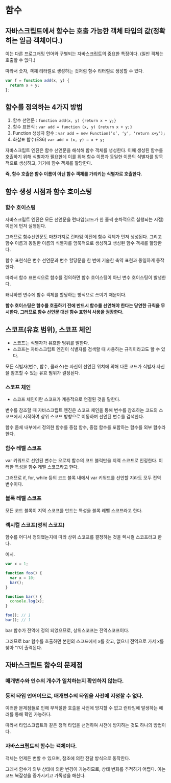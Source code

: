 # 함수

## 자바스크립트에서 함수는 호출 가능한 객체 타입의 값(정확히는 일급 객체이다.)

이는 다른 프로그래밍 언어와 구별되는 자바스크립트의 중요한 특징이다. (일반 객체는 호출할 수 없다.)

따라서 숫자, 객체 리터럴로 생성하는 것처럼 함수 리터럴로 생성할 수 있다.

```jsx
var f = function add(x, y) {
  return x + y;
};
```

## 함수를 정의하는 4가지 방법

1. 함수 선언문 : `function add(x, y) {return x + y;}`
2. 함수 표현식 : `var add = function (x, y) {return x + y;}`
3. Function 생성자 함수 : `var add = new Function(’x’, ‘y’, ‘return x+y’);`
4. 화살표 함수(ES6) `var add = (x, y) ⇒ x + y;`

자바스크립트 엔진은 함수 선언문을 해석해 함수 객체를 생성한다. 이때 생성된 함수를 호출하기 위해 식별자가 필요한데 이를 위해 함수 이름과 동일한 이름의 식별자를 암묵적으로 생성하고, 거기에 함수 객체를 할당한다.

**즉, 함수 호출은 함수 이름이 아닌 함수 객체를 가리키는 식별자로 호출한다.**

## 함수 생성 시점과 함수 호이스팅

### 함수 호이스팅

자바스크립트 엔진은 모든 선언문을 런타임(코드가 한 줄씩 순차적으로 실행되는 시점) 이전에 먼저 실행된다.

그러므로 함수선언문도 마찬가지로 런타임 이전에 함수 객체가 먼저 생성된다. 그리고 함수 이름과 동일한 이름의 식별자를 암묵적으로 생성하고 생성된 함수 객체를 할당한다.

함수 표현식은 변수 선언문과 변수 할당문을 한 번에 기술한 축약 표현과 동일하게 동작한다.

따라서 함수 표현식으로 함수를 정의하면 함수 호이스팅이 아닌 변수 호이스팅이 발생한다.

왜냐하면 변수에 함수 객체를 할당하는 방식으로 쓰이기 때문이다.

**함수 호이스팅은 함수를 호출하기 전에 반드시 함수를 선언해야 한다는 당연한 규칙을 무시한다. 그러므로 함수 선언문 대신 함수 표현식 사용을 권장한다.**

## 스코프(유효 범위), 스코프 체인

- 스코프는 식별자가 유효한 범위를 말한다.
- 스코프는 자바스크립트 엔진이 식별자를 검색할 때 사용하는 규칙이라고도 할 수 있다.

모든 식별자(변수, 함수, 클래스)는 자신이 선언된 위치에 의해 다른 코드가 식별자 자신을 참조할 수 있는 유효 범위가 결정된다.

### 스코프 체인

- 스코프 체인이란 스코프가 계층적으로 연결된 것을 말한다.

변수를 참조할 때 자바스크립트 엔진은 스코프 체인을 통해 변수를 참조하는 코드의 스코프에서 시작하여 상위 스코프 방향으로 이동하며 선언된 변수를 검색한다.

함수 몸체 내부에서 정의한 함수를 중첩 함수, 중첩 함수를 포함하는 함수를 외부 함수라 한다.

### 함수 레벨 스코프

var 키워드로 선언된 변수는 오로지 함수의 코드 블럭만을 지역 스코프로 인정한다. 이러한 특성을 함수 레벨 스코프라고 한다.

그러므로 if, for, while 등의 코드 블록 내에서 var 키워드를 선언할 지라도 모두 전역 변수이다.

### 블록 레벨 스코프

모든 코드 블록이 지역 스코프를 만드는 특성을 블록 레벨 스코프라고 한다.

### 렉시컬 스코프(정적 스코프)

함수를 어디서 정의했는지에 따라 상위 스코프를 결정하는 것을 렉시컬 스코프라고 한다.

예시.

```jsx
var x = 1;

function foo() {
  var x = 10;
  bar();
}

function bar() {
  console.log(x);
}

foo(); // 1
bar(); // 1
```

bar 함수가 전역에 정의 되었으므로, 상위스코프는 전역스코프이다.

그러므로 bar 함수를 호출하면 본인의 스코프에서 x를 찾고, 없으니 전역으로 가서 x를 찾아 ‘1’이 출력된다.

## 자바스크립트 함수의 문제점

### 매개변수와 인수의 개수가 일치하는지 확인하지 않는다.

### 동적 타입 언어이므로, 매개변수의 타입을 사전에 지정할 수 없다.

이러한 문제점들로 인해 부적절한 호출을 사전에 방지할 수 없고 런타임에 발생하는 에러를 통해 확인 가능하다.

따라서 타입스크립트와 같은 정적 타입을 선언하여 사전에 방지하는 것도 하나의 방법이다.

### 자바스크립트의 함수는 객체이다.

객체는 언제든 변할 수 있으며, 참조에 의한 전달 방식으로 동작한다.

그래서 함수가 외부 상태에 의한 변경이 가능하므로, 상태 변화를 추적하기 어렵다. 이는 코드 복잡성을 증가시키고 가독성을 해친다.
